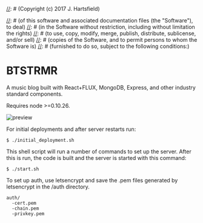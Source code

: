 [//]: # (Copyright (c) 2017 J. Hartsfield)

[//]: # (Permission is hereby granted, free of charge, to any person obtaining a copy)
[//]: # (of this software and associated documentation files (the "Software"), to deal)
[//]: # (in the Software without restriction, including without limitation the rights)
[//]: # (to use, copy, modify, merge, publish, distribute, sublicense, and/or sell)
[//]: # (copies of the Software, and to permit persons to whom the Software is)
[//]: # (furnished to do so, subject to the following conditions:)

[//]: # (The above copyright notice and this permission notice shall be included in all)
[//]: # (copies or substantial portions of the Software.)

[//]: # (THE SOFTWARE IS PROVIDED "AS IS", WITHOUT WARRANTY OF ANY KIND, EXPRESS OR)
[//]: # (IMPLIED, INCLUDING BUT NOT LIMITED TO THE WARRANTIES OF MERCHANTABILITY,)
[//]: # (FITNESS FOR A PARTICULAR PURPOSE AND NONINFRINGEMENT. IN NO EVENT SHALL THE)
[//]: # (AUTHORS OR COPYRIGHT HOLDERS BE LIABLE FOR ANY CLAIM, DAMAGES OR OTHER)
[//]: # (LIABILITY, WHETHER IN AN ACTION OF CONTRACT, TORT OR OTHERWISE, ARISING FROM,)
[//]: # (OUT OF OR IN CONNECTION WITH THE SOFTWARE OR THE USE OR OTHER DEALINGS IN THE)
[//]: # (SOFTWARE.)

# BTSTRMR

A music blog built with React+FLUX, MongoDB, Express, and other industry 
standard components.

Requires node >=0.10.26.

![preview](https://i.imgur.com/XDzATQf.png)


For initial deployments and after server restarts run:

    $ ./initial_deployment.sh

This shell script will run a number of commands to set up the server. After this
is run, the code is built and the server is started with this command:

    $ ./start.sh

To set up auth, use letsencrypt and save the .pem files generated by letsencrypt 
in the /auth directory.

```
auth/
  -cert.pem
  -chain.pem
  -privkey.pem
```
